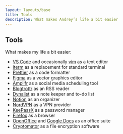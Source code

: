 ```yaml
---
layout: layouts/base
title: Tools
description: What makes Andrey’s life a bit easier
---
```


## Tools

What makes my life a bit easier:

* [VS Code](https://code.visualstudio.com) and occasionally [vim](https://www.vim.org) as a text editor
* [iterm](https://www.iterm2.com) as a replacement for standard terminal
* [Prettier](https://prettier.io) as a code formatter
* [Figma](https://www.figma.com) as a vector graphics editor
* [Amplifr](https://amplifr.com) as a social media scheduling tool
* [Blogtrottr](https://blogtrottr.com) as an RSS reader
* [Dynalist](http://dynalist.io/) as a note keeper and to-do list
* [Notion](https://www.notion.so) as an organizer
* [NordVPN](https://nordvpn.com) as a VPN provider
* [KeePassX](https://www.keepassx.org/) as a password manager
* [Firefox](https://www.mozilla.org/firefox/) as a browser
* [OpenOffice](https://www.openoffice.org/) and [Google Docs](https://docs.google.com) as an office suite
* [Cryptomator](http://cryptomator.org/) as a file encryption software
